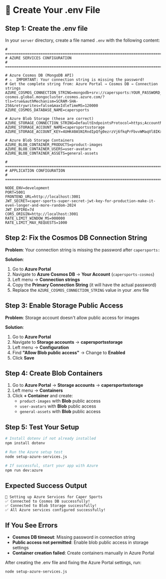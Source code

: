 # 📝 Create Your .env File

## Step 1: Create the .env file

In your `server` directory, create a file named `.env` with the following content:

```env
# ============================================================================
# AZURE SERVICES CONFIGURATION
# ============================================================================

# Azure Cosmos DB (MongoDB API)
# ⚠️  IMPORTANT: Your connection string is missing the password!
# Get the complete string from: Azure Portal → Cosmos DB → Connection strings
AZURE_COSMOS_CONNECTION_STRING=mongodb+srv://capersports:YOUR_PASSWORD_HERE@capersports-cosmos.global.mongocluster.cosmos.azure.com/?tls=true&authMechanism=SCRAM-SHA-256&retrywrites=false&maxIdleTimeMS=120000
AZURE_COSMOS_DATABASE_NAME=capersports

# Azure Blob Storage (these are correct)
AZURE_STORAGE_CONNECTION_STRING=DefaultEndpointsProtocol=https;AccountName=capersportsstorage;AccountKey=4UHK40ASN1RndIpQfg0ezrzVj6fkqPrFbvvWMaqVl8IKxEblbDQvCW4XA8FmN/txR6wom4YSY6wg+AStoNxhaQ==;EndpointSuffix=core.windows.net
AZURE_STORAGE_ACCOUNT_NAME=capersportsstorage
AZURE_STORAGE_ACCOUNT_KEY=4UHK40ASN1RndIpQfg0ezrzVj6fkqPrFbvvWMaqVl8IKxEblbDQvCW4XA8FmN/txR6wom4YSY6wg+AStoNxhaQ==

# Azure Blob Storage Containers
AZURE_BLOB_CONTAINER_PRODUCTS=product-images
AZURE_BLOB_CONTAINER_USERS=user-avatars
AZURE_BLOB_CONTAINER_ASSETS=general-assets

# ============================================================================
# APPLICATION CONFIGURATION
# ============================================================================

NODE_ENV=development
PORT=5001
FRONTEND_URL=http://localhost:3001
JWT_SECRET=caper-sports-super-secret-jwt-key-for-production-make-it-even-longer-and-more-random-2024
JWT_EXPIRE=7d
CORS_ORIGIN=http://localhost:3001
RATE_LIMIT_WINDOW_MS=900000
RATE_LIMIT_MAX_REQUESTS=1000
```

## Step 2: Fix the Cosmos DB Connection String

**Problem**: Your connection string is missing the password after `capersports:`

**Solution**: 
1. Go to **Azure Portal**
2. Navigate to **Azure Cosmos DB** → **Your Account** (`capersports-cosmos`)
3. Left menu → **Connection strings**
4. Copy the **Primary Connection String** (it will have the actual password)
5. Replace the `AZURE_COSMOS_CONNECTION_STRING` value in your .env file

## Step 3: Enable Storage Public Access

**Problem**: Storage account doesn't allow public access for images

**Solution**:
1. Go to **Azure Portal**
2. Navigate to **Storage accounts** → **capersportsstorage**
3. Left menu → **Configuration**
4. Find **"Allow Blob public access"** → Change to **Enabled**
5. Click **Save**

## Step 4: Create Blob Containers

1. Go to **Azure Portal** → **Storage accounts** → **capersportsstorage**
2. Left menu → **Containers**
3. Click **+ Container** and create:
   - `product-images` with **Blob** public access
   - `user-avatars` with **Blob** public access  
   - `general-assets` with **Blob** public access

## Step 5: Test Your Setup

```bash
# Install dotenv if not already installed
npm install dotenv

# Run the Azure setup test
node setup-azure-services.js

# If successful, start your app with Azure
npm run dev:azure
```

## Expected Success Output

```
🚀 Setting up Azure Services for Caper Sports
✅ Connected to Cosmos DB successfully!
✅ Connected to Blob Storage successfully!
✅ All Azure services configured successfully!
```

## If You See Errors

- **Cosmos DB timeout**: Missing password in connection string
- **Public access not permitted**: Enable blob public access in storage settings
- **Container creation failed**: Create containers manually in Azure Portal

After creating the .env file and fixing the Azure Portal settings, run:
```bash
node setup-azure-services.js
```
